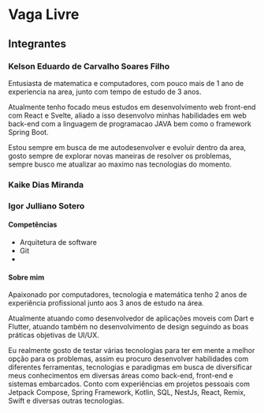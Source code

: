 # Vaga Livre

## Integrantes

### Kelson Eduardo de Carvalho Soares Filho
Entusiasta de matematica e computadores, com pouco mais de 1 ano de experiencia na area, junto com tempo de estudo de 3 anos.

Atualmente tenho focado meus estudos em desenvolvimento web front-end com React e Svelte, aliado a isso desenvolvo minhas habilidades em web back-end
com a linguagem de programacao JAVA bem como o framework Spring Boot.

Estou sempre em busca de me autodesenvolver e evoluir dentro da area, gosto sempre de explorar novas maneiras de resolver os problemas, sempre busco me atualizar ao maximo nas tecnologias do momento. 

### Kaike Dias Miranda

### Igor Julliano Sotero

#### Competências

- Arquitetura de software
- Git
- 

#### Sobre mim

Apaixonado por computadores, tecnologia e matemática tenho 2 anos de experiência profissional junto aos 3 anos de estudo na área.

Atualmente atuando como desenvolvedor de aplicações moveis com Dart e Flutter, atuando também no desenvolvimento de design seguindo as boas práticas objetivas de UI/UX.

Eu realmente gosto de testar várias tecnologias para ter em mente a melhor opção para os problemas, assim eu procuro desenvolver habilidades com diferentes ferramentas, tecnologias e paradigmas em busca de diversificar meus conhecimentos em diversas áreas como back-end, front-end e sistemas embarcados. Conto com experiências em projetos pessoais com Jetpack Compose, Spring Framework, Kotlin, SQL, NestJs, React, Remix, Swift e diversas outras tecnologias.